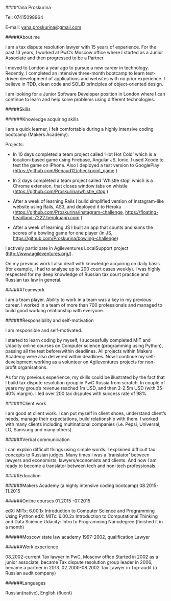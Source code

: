 ####Yana Proskurina

Tel: 07415098964

E-mail: yana.proskurina@gmail.com

#####About me

I am a tax dispute resolution lawyer with 15 years of experience. For the past 13 years, I worked at PwC’s Moscow office where I started as a Junior Associate and then progressed to be a Partner.

I moved to London a year ago to pursue a new career in technology. Recently, I completed an intensive three-month bootcamp to learn test-driven development of applications and websites with no prior experience. I believe in TDD, clean code and SOLID principles of object-oriented design.

I am looking for a Junior Software Developer position in London where I can continue to learn and help solve problems using different technologies.

#####Skills

######Knowledge acquiring skills

I am a quick learner, I felt comfortable during a highly intensive coding bootcamp (Makers Academy).

Projects:

- In 10 days completed a team project called ‘Hot Hot Cold’ which is a location-based game using Firebase, Angular JS, Ionic. I used Xcode to test the game on iPhone. Also I deployed a test version to GooglePlay (https://github.com/Benaud12/checkpoint_game )

- In 2 days completed a team project called ‘Whistle stop’ which is a Chrome extension, that closes window tabs on whistle (https://github.com/Proskurina/whistle_stop )

- After a week of learning Rails I build simplified version of Instagram-like website using Rails, AS3, and deployed it to Heroku (https://github.com/Proskurina/instagram-challenge, https://floating-headland-7222.herokuapp.com )

- After a week of learning JS I built an app that counts and sums the scores of a bowling game for one player (in JS, https://github.com/Proskurina/bowling-challenge)

I actively participate in Agileventures LocalSupport project (http://www.agileventures.org/).

On my previous work I also dealt with knowledge acquiring on daily basis (for example, I had to analyse up to 200 court cases weekly). I was highly respected for my deep knowledge of Russian tax court practice and Russian tax law in general. 


######Teamwork

I am a team player. Ability to work in a team was a key in my previous career. I worked in a team of more than 700 professionals and managed to build good working relationship with everyone. 

######Responsibility and self-motivation

I am responsible and self-motivated.

I started to learn coding by myself, I successfully completed MIT and Udacity online courses on Computer science (programming using Python), passing all the test before/within deadlines. All projects within Makers Academy were also delivered within deadlines. Now I continue my self-development working as a volunteer on Agileventures projects for non-profit organisations.

As for my previous experience, my skills could be illustrated by the fact that I build tax dispute resolution group in PwC Russia from scratch. In couple of years my group’s revenue reached 1m USD, and then 2-2.5m USD (with 35-40% margin). I led over 200 tax disputes with success rate of 98%.

######Client work

I am good at client work. I can put myself in client shoes, understand client’s needs, manage their expectations, build relationship with them. I worked with many clients including multinational companies (i.e. Pepsi, Universal, LG, Samsung and many others).

######Verbal communication

I can explain difficult things using simple words. I explained difficult tax concepts to Russian judges. Many times I was a ‘translator’ between lawyers and economists, lawyers/economists and clients. And now I am ready to become a translator between tech and non-tech professionals.

#####Education

######Makers Academy (a highly intensive coding bootcamp)
08.2015-11.2015


######Online courses
01.2015 -07.2015

edX: MITx: 6.00.1x Introduction to Computer Science and Programming Using Python
edX: MITx: 6.00.2x Introduction to Computational Thinking and Data Science
Udacity: Intro to Programming Nanodegree (finished it in a month)

######Moscow state law academy
1997-2002, qualification Lawyer

######Work experience

08.2002-current   Tax lawyer in PwC, Moscow office
Started in 2002 as a junior associate, became Tax dispute resolution group leader in 2006, became a partner in 2013.
02.2000-08.2002 Tax Lawyer in Top-audit (a Russian audit company)

######Languages 

Russian(native), English (fluent)
